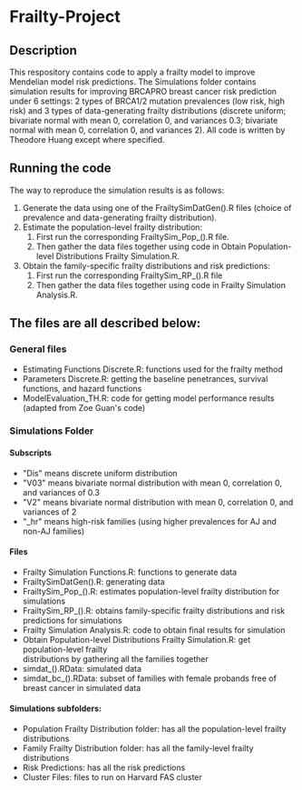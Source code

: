 # Frailty-Project

## Description

This respository contains code to apply a frailty model to improve Mendelian model risk predictions. The Simulations folder contains simulation results for improving BRCAPRO breast cancer risk prediction under 6 settings: 2 types of BRCA1/2 mutation prevalences (low risk, high risk) and 3 types of data-generating frailty distributions (discrete uniform; bivariate normal with mean 0, correlation 0, and variances 0.3; bivariate normal with mean 0, correlation 0, and variances 2). All code is written by Theodore Huang except where specified.

## Running the code
The way to reproduce the simulation results is as follows:

1. Generate the data using one of the FrailtySimDatGen().R files (choice of prevalence and data-generating frailty distribution).
2. Estimate the population-level frailty distribution:
    1. First run the corresponding FrailtySim_Pop_().R file.
    2. Then gather the data files together using code in Obtain Population-level Distributions Frailty Simulation.R.
3. Obtain the family-specific frailty distributions and risk predictions:
    1. First run the corresponding FrailtySim_RP_().R file
    2. Then gather the data files together using code in Frailty Simulation Analysis.R.
    
## The files are all described below:

### General files

* Estimating Functions Discrete.R: functions used for the frailty method
* Parameters Discrete.R: getting the baseline penetrances, survival functions, and hazard functions
* ModelEvaluation_TH.R: code for getting model performance results (adapted from Zoe Guan's code)

### Simulations Folder

#### Subscripts

* "Dis" means discrete uniform distribution
* "V03" means bivariate normal distribution with mean 0, correlation 0, and variances of 0.3
* "V2" means bivariate normal distribution with mean 0, correlation 0, and variances of 2
* "_hr" means high-risk families (using higher prevalences for AJ and non-AJ families)

#### Files

* Frailty Simulation Functions.R: functions to generate data
* FrailtySimDatGen().R: generating data
* FrailtySim_Pop_().R: estimates population-level frailty distribution for simulations
* FrailtySim_RP_().R: obtains family-specific frailty distributions and risk predictions for simulations
* Frailty Simulation Analysis.R: code to obtain final results for simulation
* Obtain Population-level Distributions Frailty Simulation.R: get population-level frailty           
                                            distributions by gathering all the families together
* simdat_().RData: simulated data
* simdat_bc_().RData: subset of families with female probands free of breast cancer in simulated data

#### Simulations subfolders:

* Population Frailty Distribution folder: has all the population-level frailty distributions
* Family Frailty Distribution folder: has all the family-level frailty distributions
* Risk Predictions: has all the risk predictions
* Cluster Files: files to run on Harvard FAS cluster

